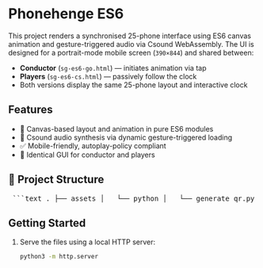# Phonehenge ES6

This project renders a synchronised 25-phone interface using ES6 canvas animation and gesture-triggered audio via Csound WebAssembly. The UI is designed for a portrait-mode mobile screen (`390×844`) and shared between:

- **Conductor** (`sg-es6-go.html`) — initiates animation via tap
- **Players** (`sg-es6-cs.html`) — passively follow the clock
- Both versions display the same 25-phone layout and interactive clock

## Features

- 🎨 Canvas-based layout and animation in pure ES6 modules
- 🎵 Csound audio synthesis via dynamic gesture-triggered loading
- ✅ Mobile-friendly, autoplay-policy compliant
- 🔁 Identical GUI for conductor and players

## 📁 Project Structure

<pre> ```text . ├── assets │   └── python │   └── generate_qr.py ├── css │   └── bootstrap.min.css ├── js │   ├── ES6-GUI │   │   ├── animation.js │   │   ├── canvasExtensions.js │   │   ├── canvasUtils.js │   │   ├── color.js │   │   ├── enableKeys.js │   │   ├── favicon.ico │   │   ├── helpers.js │   │   ├── henge.js │   │   ├── main.js │   │   ├── runTime.js │   │   ├── sequence.js │   │   └── text.js │   └── Synth │   ├── csound-init.js │   ├── csound.js │   ├── csound.wasm │   └── csound.worklet.js ├── LICENSE ├── README.md ├── sg-es6-cs.html ├── sg-es6-go.html └── sg-es6-gui.html ``` </pre>

## Getting Started

1. Serve the files using a local HTTP server:
   ```bash
   python3 -m http.server

